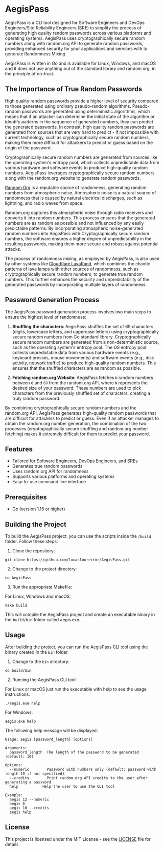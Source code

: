 # AegisPass

AegisPass is a CLI tool designed for Software Engineers and DevOps Engineers/Site Reliability Engineers (SRE) to simplify the process of generating high quality random passwords across various platforms and operating systems. AegisPass uses cryptographically secure random numbers along with random.org API to generate random passwords, providing enhanced security for your applications and services with to generate Randomness Mixing.

AegisPass is written in Go and is available for Linux, Windows, and macOS and it does not use anything out of the standard library and random.org, in the principle of no-trust.

## The Importance of True Random Passwords

High quality random passwords provide a higher level of security compared to those generated using ordinary pseudo-random algorithms. Pseudo-random passwords are generated using deterministic algorithms, which means that if an attacker can determine the initial state of the algorithm or identify patterns in the sequence of generated numbers, they can predict the generated passwords. In contrast, high quality random passwords are generated from sources that are very hard to predict - if not impossible with current technology, such as cryptographically secure random numbers, making them more difficult for attackers to predict or guess based on the origin of the password.

Cryptographically secure random numbers are generated from sources like the operating system's entropy pool, which collects unpredictable data from various hardware and software events to produce high-quality random numbers. AegisPass leverages cryptographically secure random numbers along with the random.org website to generate random passwords.

[Random Org](https://www.random.org/) is a reputable source of randomness, generating random numbers from atmospheric noise. Atmospheric noise is a natural source of randomness that is caused by natural electrical discharges, such as lightning, and radio waves from space. 

Random.org captures this atmospheric noise through radio receivers and converts it into random numbers. This process ensures that the generated numbers are as random as possible and not influenced by any easily predictable patterns. By incorporating atmospheric noise-generated random numbers into AegisPass with Cryptographically secure random numbers, the software ensures a higher degree of unpredictability in the resulting passwords, making them more secure and robust against potential attacks.

The process of randomness mixing, as employed by AegisPass, is also used by other systems like [Cloudflare LavaRand](https://blog.cloudflare.com/lavarand-in-production-the-nitty-gritty-technical-details/), which combines the chaotic patterns of lava lamps with other sources of randomness, such as cryptographically secure random numbers, to generate true random numbers. This further enhances the security and unpredictability of the generated passwords by incorporating multiple layers of randomness.

## Password Generation Process

The AegisPass password generation process involves two main steps to ensure the highest level of randomness:

1. **Shuffling the characters**: AegisPass shuffles the set of 69 characters (digits, lowercase letters, and uppercase letters) using cryptographically secure random numbers from Go standard library. Cryptographically secure random numbers are generated from a non-deterministic source, such as the operating system's entropy pool. The OS entropy pool collects unpredictable data from various hardware events (e.g., keyboard presses, mouse movements) and software events (e.g., disk activity, network traffic) to produce high-quality random numbers. This ensures that the shuffled characters are as random as possible.

2. **Fetching random.org Website**: AegisPass fetches `N` random numbers between `0` and `69` from the random.org API, where `N` represents the desired size of your password. These numbers are used to pick characters from the previously shuffled set of characters, creating a truly random password.

By combining cryptographically secure random numbers and the random.org API, AegisPass generates high-quality random passwords that are difficult for attackers to predict or guess. Even if an attacker manages to obtain the random.org number generation, the combination of the two processes (cryptographically secure shuffling and random.org number fetching) makes it extremely difficult for them to predict your password.

## Features

- Tailored for Software Engineers, DevOps Engineers, and SREs
- Generates true random passwords
- Uses random.org API for randomness
- Supports various platforms and operating systems
- Easy-to-use command line interface

## Prerequisites

- [Go](https://golang.org/doc/install) (version 1.18 or higher)

## Building the Project

To build the AegisPass project, you can use the scripts inside the `/build` folder. Follow these steps:

1. Clone the repository:

```
git clone https://github.com/lucasloureiror/AegisPass.git
```

2. Change to the project directory:

```
cd AegisPass
```

3. Run the appropriate Makefile:

For Linux, Windows and macOS:

```
make build
```

This will compile the AegisPass project and create an executable binary in the `build/bin` folder called aegis.exe.

## Usage

After building the project, you can run the AegisPass CLI tool using the binary created in the `bin` folder.

1. Change to the `bin` directory:

```
cd build/bin
```

2. Running the AegisPass CLI tool:

For Linux or macOS just run the executable with help to see the usage instructions:

```
./aegis.exe help
```

For Windows:

```
aegis.exe help
```

The following help message will be displayed:

```
Usage: aegis [password_length] [options]

Arguments:
  password_length  The length of the password to be generated (default: 10)

Options:
  --numeric        Password with numbers only (default: password with length 10 if not specified)
  --credits        Print random.org API credits to the user after generating a password
  help           Help the user to use the CLI tool

Example:
  aegis 12 --numeric
  aegis 8
  aegis 10 --credits
  aegis help
```

## License

This project is licensed under the MIT License - see the [LICENSE](LICENSE) file for details.

